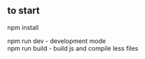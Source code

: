 ## to start

npm install

npm run dev - development mode<br>
npm run build - build js and compile less files 


